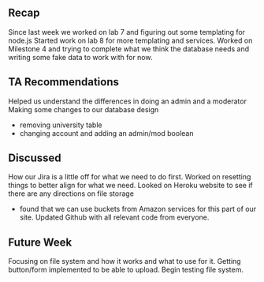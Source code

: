 ## Recap
Since last week we worked on lab 7 and figuring out some templating for node.js
Started work on lab 8 for more templating and services.
Worked on Milestone 4 and trying to complete what we think the database needs and writing some fake data to work with for now.

## TA Recommendations
Helped us understand the differences in doing an admin and a moderator 
Making some changes to our database design
- removing university table
- changing account and adding an admin/mod boolean

## Discussed
How our Jira is a little off for what we need to do first.
Worked on resetting things to better align for what we need.
Looked on Heroku website to see if there are any directions on file storage
- found that we can use buckets from Amazon services for this part of our site.
Updated Github with all relevant code from everyone.

## Future Week
Focusing on file system and how it works and what to use for it.
Getting button/form implemented to be able to upload.
Begin testing file system.

